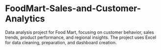 # FoodMart-Sales-and-Customer-Analytics
Data analysis project for Food Mart, focusing on customer behavior, sales trends, product performance, and regional insights. The project uses Excel for data cleaning, preparation, and dashboard creation.
